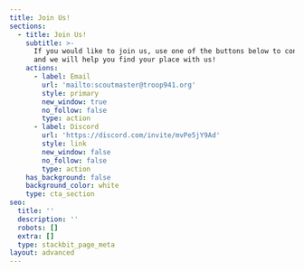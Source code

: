 ```yaml
---
title: Join Us!
sections:
  - title: Join Us!
    subtitle: >-
      If you would like to join us, use one of the buttons below to contact us,
      and we will help you find your place with us!
    actions:
      - label: Email
        url: 'mailto:scoutmaster@troop941.org'
        style: primary
        new_window: true
        no_follow: false
        type: action
      - label: Discord
        url: 'https://discord.com/invite/mvPe5jY9Ad'
        style: link
        new_window: false
        no_follow: false
        type: action
    has_background: false
    background_color: white
    type: cta_section
seo:
  title: ''
  description: ''
  robots: []
  extra: []
  type: stackbit_page_meta
layout: advanced
---
```

